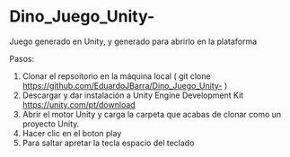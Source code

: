 # Dino_Juego_Unity-
Juego generado en Unity, y  generado para abrirlo en la plataforma 


Pasos: 
1) Clonar el repsoitorio en la máquina local ( git clone https://github.com/EduardoJBarra/Dino_Juego_Unity- )
2) Descargar y dar instalación a Unity Engine Development Kit https://unity.com/pt/download
3) Abrir el motor Unity y carga la carpeta que acabas de clonar como un proyecto Unity.
4) Hacer clic en el boton play
5) Para saltar apretar la tecla espacio del teclado
